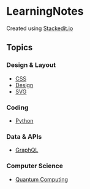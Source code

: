 # LearningNotes

Created using [Stackedit.io](https://stackedit.io/app#)

## Topics

### Design & Layout
- [CSS](/CSS.md)
- [Design](/Design.md)
- [SVG](/SVG.md)

### Coding
- [Python](/Python.md)

### Data & APIs
- [GraphQL](/GraphQL.md)

### Computer Science
- [Quantum Computing](/QuantumComputing.md)
<!--stackedit_data:
eyJoaXN0b3J5IjpbLTE0NDQ3MjI5MTNdfQ==
-->